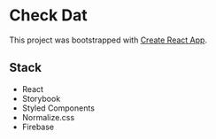 # Check Dat

This project was bootstrapped with [Create React App](https://github.com/facebookincubator/create-react-app).

## Stack

* React
* Storybook
* Styled Components
* Normalize.css
* Firebase